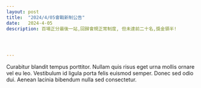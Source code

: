 ```yaml
---
layout: post
title:  "2024/4/05會戰新制公告"
date:   2024-4-05
description: 百場正分最後一站,回歸會規正常制度, 但未達前二十名,獎金領半!




---
```


<p class="intro"><span class="dropcap">C</span>urabitur blandit tempus porttitor. Nullam quis risus eget urna mollis ornare vel eu leo. Vestibulum id ligula porta felis euismod semper. Donec sed odio dui. Aenean lacinia bibendum nulla sed consectetur.</p>
